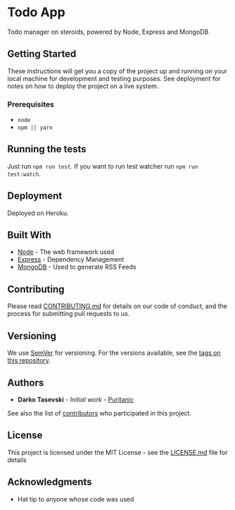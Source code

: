 # Todo App

Todo manager on steroids, powered by Node, Express and MongoDB

## Getting Started

These instructions will get you a copy of the project up and running on your local machine for development and testing purposes. See deployment for notes on how to deploy the project on a live system.

### Prerequisites

-   `node`
-   `npm || yarn`

## Running the tests

Just run `npm run test`. If you want to run test watcher run `npm run test:watch`.

## Deployment

Deployed on Heroku.

## Built With

-   [Node](#) - The web framework used
-   [Express](#) - Dependency Management
-   [MongoDB](#) - Used to generate RSS Feeds

## Contributing

Please read [CONTRIBUTING.md](CONTRIBUTING.md) for details on our code of conduct, and the process for submitting pull requests to us.

## Versioning

We use [SemVer](http://semver.org/) for versioning. For the versions available, see the [tags on this repository](https://github.com/your/project/tags).

## Authors

-   **Darko Tasevski** - _Initial work_ - [Puritanic](https://github.com/Puritanic)

See also the list of [contributors](CONTRIBUTORS.md) who participated in this project.

## License

This project is licensed under the MIT License - see the [LICENSE.md](LICENSE.md) file for details

## Acknowledgments

-   Hat tip to anyone whose code was used
